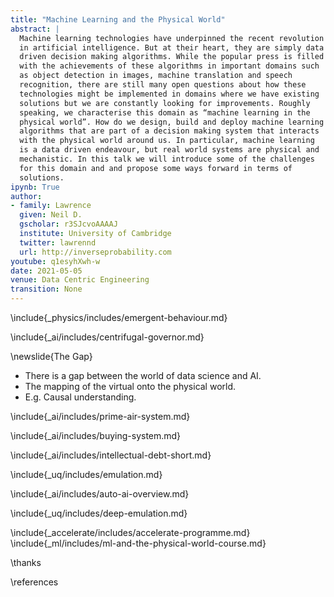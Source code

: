 ```yaml
---
title: "Machine Learning and the Physical World"
abstract: |
  Machine learning technologies have underpinned the recent revolution
  in artificial intelligence. But at their heart, they are simply data
  driven decision making algorithms. While the popular press is filled
  with the achievements of these algorithms in important domains such
  as object detection in images, machine translation and speech
  recognition, there are still many open questions about how these
  technologies might be implemented in domains where we have existing
  solutions but we are constantly looking for improvements. Roughly
  speaking, we characterise this domain as “machine learning in the
  physical world”. How do we design, build and deploy machine learning
  algorithms that are part of a decision making system that interacts
  with the physical world around us. In particular, machine learning
  is a data driven endeavour, but real world systems are physical and
  mechanistic. In this talk we will introduce some of the challenges
  for this domain and and propose some ways forward in terms of
  solutions.
ipynb: True
author:
- family: Lawrence
  given: Neil D.
  gscholar: r3SJcvoAAAAJ
  institute: University of Cambridge
  twitter: lawrennd
  url: http://inverseprobability.com
youtube: q1esyhXwh-w
date: 2021-05-05
venue: Data Centric Engineering
transition: None
---
```


<!--\include{_physics/includes/laplaces-demon.md}-->
\include{_physics/includes/emergent-behaviour.md}
<!--\include{_physics/includes/laplaces-gremlin.md}-->

\include{_ai/includes/centrifugal-governor.md}
<!--\include{_ml/includes/process-automation.md}
\include{_ai/includes/ai-vs-data-science-2.md}-->

\newslide{The Gap}

* There is a gap between the world of data science and AI.
* The mapping of the virtual onto the physical world.
* E.g. Causal understanding. 

\include{_ai/includes/prime-air-system.md}


\include{_ai/includes/buying-system.md}

\include{_ai/includes/intellectual-debt-short.md}

\include{_uq/includes/emulation.md}

\include{_ai/includes/auto-ai-overview.md}

\include{_uq/includes/deep-emulation.md}

\include{_accelerate/includes/accelerate-programme.md}
\include{_ml/includes/ml-and-the-physical-world-course.md}



\thanks

\references







